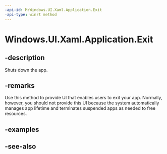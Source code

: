 ```yaml
---
-api-id: M:Windows.UI.Xaml.Application.Exit
-api-type: winrt method
---
```


<!-- Method syntax
public void Exit()
-->

# Windows.UI.Xaml.Application.Exit

## -description
Shuts down the app.



## -remarks
Use this method to provide UI that enables users to exit your app. Normally, however, you should not provide this UI because the system automatically manages app lifetime and terminates suspended apps as needed to free resources.

## -examples

## -see-also
